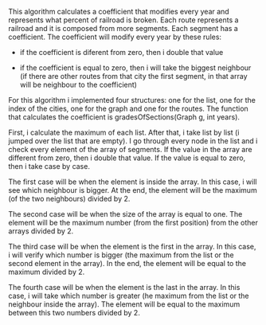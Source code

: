 
This algorithm calculates a coefficient that modifies every year and 
represents what percent of railroad is broken. Each route represents 
a railroad and it is composed from more segments. Each segment has a 
coefficient. The coefficient will modify every year by these rules:

- if the coefficient is diferent from zero, then i double that value

- if the coefficient is equal to zero, then i will take the biggest neighbour
(if there are other routes from that city the first segment, in that array
will be neighbour to the coefficient)

For this algorithm i implemented four structures: one for the list,
one for the index of the cities, one for the graph and one for the routes.
The function that calculates the coefficient is gradesOfSections(Graph g, int years).

First, i calculate the maximum of each list. After that, i take list by list
(i jumped over the list that are empty). I go through every node in the list and
i check every element of the array of segments. If the value in the array are
different from zero, then i double that value. If the value is equal to zero, then 
i take case by case.

The first case will be when the element is inside the array. In this case,
i will see which neighbour is bigger. At the end, the element will be
the maximum (of the two neighbours) divided by 2.

The second case will be when the size of the array is equal to one.
The element will be the maximum number (from the first position) from the 
other arrays divided by 2.

The third case will be when the element is the first in the array.
In this case, i will verify which number is bigger (the maximum from the
list or the second element in the array). In the end, the element will be
equal to the maximum divided by 2.

The fourth case will be when the element is the last in the array.
In this case, i will take which number is greater (he maximum from the
list or the neighbour inside the array). The element will be equal to 
the maximum between this two numbers divided by 2.






